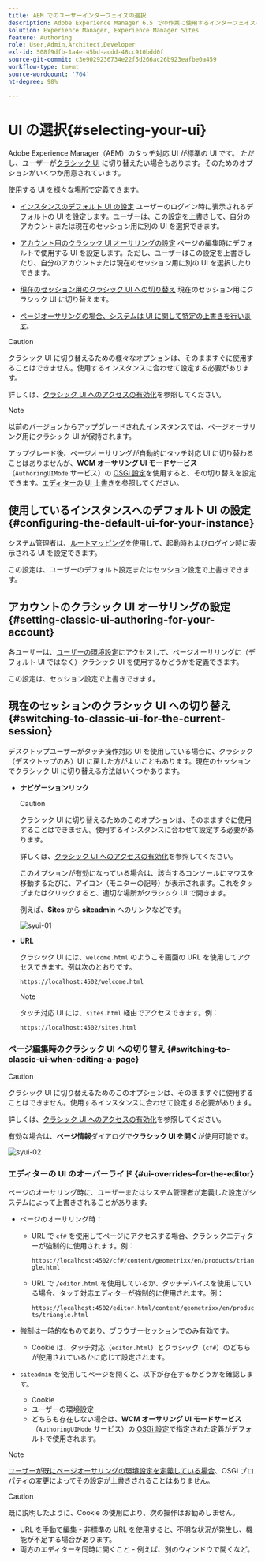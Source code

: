 ```yaml
---
title: AEM でのユーザーインターフェイスの選択
description: Adobe Experience Manager 6.5 での作業に使用するインターフェイスを設定します。
solution: Experience Manager, Experience Manager Sites
feature: Authoring
role: User,Admin,Architect,Developer
exl-id: 508f9dfb-1a4e-45bd-acdd-48cc910bdd0f
source-git-commit: c3e9029236734e22f5d266ac26b923eafbe0a459
workflow-type: tm+mt
source-wordcount: '704'
ht-degree: 98%

---
```


# UI の選択{#selecting-your-ui}

Adobe Experience Manager（AEM）のタッチ対応 UI が標準の UI です。 ただし、ユーザーが[クラシック UI](/help/sites-classic-ui-authoring/classicui.md) に切り替えたい場合もあります。そのためのオプションがいくつか用意されています。

使用する UI を様々な場所で定義できます。

* [インスタンスのデフォルト UI の設定](#configuring-the-default-ui-for-your-instance)
ユーザーのログイン時に表示されるデフォルトの UI を設定します。ユーザーは、この設定を上書きして、自分のアカウントまたは現在のセッション用に別の UI を選択できます。

* [アカウント用のクラシック UI オーサリングの設定](/help/sites-authoring/select-ui.md#setting-classic-ui-authoring-for-your-account)
ページの編集時にデフォルトで使用する UI を設定します。ただし、ユーザーはこの設定を上書きしたり、自分のアカウントまたは現在のセッション用に別の UI を選択したりできます。

* [現在のセッション用のクラシック UI への切り替え](#switching-to-classic-ui-for-the-current-session)
現在のセッション用にクラシック UI に切り替えます。

* [ページオーサリングの場合、システムは UI に関して特定の上書きを行います](#ui-overrides-for-the-editor)。

>[!CAUTION]
>
>クラシック UI に切り替えるための様々なオプションは、そのまますぐに使用することはできません。使用するインスタンスに合わせて設定する必要があります。
>
>詳しくは、[クラシック UI へのアクセスの有効化](/help/sites-administering/enable-classic-ui.md)を参照してください。

>[!NOTE]
>
>以前のバージョンからアップグレードされたインスタンスでは、ページオーサリング用にクラシック UI が保持されます。
>
>アップグレード後、ページオーサリングが自動的にタッチ対応 UI に切り替わることはありませんが、**WCM オーサリング UI モードサービス**（`AuthoringUIMode` サービス）の [OSGi 設定](/help/sites-deploying/configuring-osgi.md)を使用すると、その切り替えを設定できます。[エディターの UI 上書き](#ui-overrides-for-the-editor)を参照してください。

## 使用しているインスタンスへのデフォルト UI の設定 {#configuring-the-default-ui-for-your-instance}

システム管理者は、[ルートマッピング](/help/sites-deploying/osgi-configuration-settings.md#daycqrootmapping)を使用して、起動時およびログイン時に表示される UI を設定できます。

この設定は、ユーザーのデフォルト設定またはセッション設定で上書きできます。

## アカウントのクラシック UI オーサリングの設定 {#setting-classic-ui-authoring-for-your-account}

各ユーザーは、[ユーザーの環境設定](/help/sites-authoring/user-properties.md#userpreferences)にアクセスして、ページオーサリングに（デフォルト UI ではなく）クラシック UI を使用するかどうかを定義できます。

この設定は、セッション設定で上書きできます。

## 現在のセッションのクラシック UI への切り替え {#switching-to-classic-ui-for-the-current-session}

デスクトップユーザーがタッチ操作対応 UI を使用している場合に、クラシック（デスクトップのみ）UI に戻した方がよいこともあります。現在のセッションでクラシック UI に切り替える方法はいくつかあります。

* **ナビゲーションリンク**

  >[!CAUTION]
  >
  >クラシック UI に切り替えるためのこのオプションは、そのまますぐに使用することはできません。使用するインスタンスに合わせて設定する必要があります。
  >
  >
  >詳しくは、[クラシック UI へのアクセスの有効化](/help/sites-administering/enable-classic-ui.md)を参照してください。

  このオプションが有効になっている場合は、該当するコンソールにマウスを移動するたびに、アイコン（モニターの記号）が表示されます。これをタップまたはクリックすると、適切な場所がクラシック UI で開きます。

  例えば、**Sites** から **siteadmin** へのリンクなどです。

  ![syui-01](assets/syui-01.png)

* **URL**

  クラシック UI には、`welcome.html` のようこそ画面の URL を使用してアクセスできます。例は次のとおりです。

  `https://localhost:4502/welcome.html`

  >[!NOTE]
  >
  >タッチ対応 UI には、`sites.html` 経由でアクセスできます。例：
  >
  >
  >`https://localhost:4502/sites.html`

### ページ編集時のクラシック UI への切り替え {#switching-to-classic-ui-when-editing-a-page}

>[!CAUTION]
>
>クラシック UI に切り替えるためのこのオプションは、そのまますぐに使用することはできません。使用するインスタンスに合わせて設定する必要があります。
>
>詳しくは、[クラシック UI へのアクセスの有効化](/help/sites-administering/enable-classic-ui.md)を参照してください。

有効な場合は、**ページ情報**&#x200B;ダイアログで&#x200B;**クラシック UI を開く**&#x200B;が使用可能です。

![syui-02](assets/syui-02.png)

### エディターの UI のオーバーライド {#ui-overrides-for-the-editor}

ページのオーサリング時に、ユーザーまたはシステム管理者が定義した設定がシステムによって上書きされることがあります。

* ページのオーサリング時：

   * URL で `cf#` を使用してページにアクセスする場合、クラシックエディターが強制的に使用されます。例：

     `https://localhost:4502/cf#/content/geometrixx/en/products/triangle.html`

   * URL で `/editor.html` を使用しているか、タッチデバイスを使用している場合、タッチ対応エディターが強制的に使用されます。例：

     `https://localhost:4502/editor.html/content/geometrixx/en/products/triangle.html`

* 強制は一時的なものであり、ブラウザーセッションでのみ有効です。

   * Cookie は、タッチ対応（`editor.html`）とクラシック（`cf#`）のどちらが使用されているかに応じて設定されます。

* `siteadmin` を使用してページを開くと、以下が存在するかどうかを確認します。

   * Cookie
   * ユーザーの環境設定
   * どちらも存在しない場合は、**WCM オーサリング UI モードサービス**（`AuthoringUIMode` サービス）の [OSGi 設定](/help/sites-deploying/configuring-osgi.md)で指定された定義がデフォルトで使用されます。

>[!NOTE]
>
>[ユーザーが既にページオーサリングの環境設定を定義している場合](#settingthedefaultauthoringuiforyouraccount)、OSGi プロパティの変更によってその設定が上書きされることはありません。

>[!CAUTION]
>
>既に説明したように、Cookie の使用により、次の操作はお勧めしません。
>
>* URL を手動で編集 - 非標準の URL を使用すると、不明な状況が発生し、機能が不足する場合があります。
>* 両方のエディターを同時に開くこと - 例えば、別のウィンドウで開くなど。
